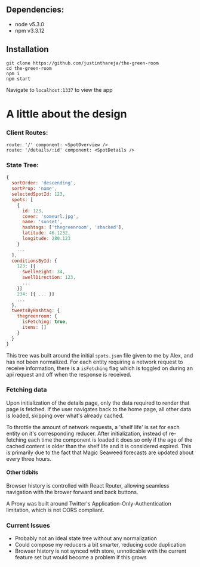 ## Dependencies:
- node v5.3.0
- npm v3.3.12

## Installation
```
git clone https://github.com/justinthareja/the-green-room
cd the-green-room
npm i
npm start
```
Navigate to `localhost:1337` to view the app

# A little about the design

### Client Routes:

```
route: '/' component: <SpotOverview />
route: '/details/:id' component: <SpotDetails />
```

### State Tree:
```js
{
  sortOrder: 'descending',
  sortProp: 'name',
  selectedSpotId: 123,
  spots: [
    {
      id: 123,
      cover: 'someurl.jpg',
      name: 'sunset',
      hashtags: ['thegreenroom', 'shacked'],
      latitude: 46.1232,
      longitude: 280.123
    }
    ...
  ],
  conditionsById: {
    123: [{
      swellHeight: 34,
      swellDirection: 123,
      ...  
    }]
    234: [{ ... }]
    ...
  },
  tweetsByHashtag: {
    thegreenroom: {
      isFetching: true,
      items: []
    }
  }
}
```

This tree was built around the initial `spots.json` file given to me by Alex, and has not been normalized. For each entity requiring a network request to receive information, there is a `isFetching` flag which is toggled on during an api request and off when the response is received. 

### Fetching data
Upon initialization of the details page, only the data required to render that page is fetched. If the user navigates back to the home page, all other data is loaded, skipping over what's already cached.

To throttle the amount of network requests, a 'shelf life' is set for each entity on it's corresponding reducer. After initialization, instead of re-fetching each time the component is loaded it does so only if the age of the cached content is older than the shelf life and it is considered expired. This is primarily due to the fact that Magic Seaweed forecasts are updated about every three hours.


#### Other tidbits
Browser history is controlled with React Router, allowing seamless navigation with the brower forward and back buttons.

A Proxy was built around Twitter's Application-Only-Authentication limitation, which is not CORS compliant.

### Current Issues
- Probably not an ideal state tree without any normalization
- Could compose my reducers a bit smarter, reducing code duplication
- Browser history is not synced with store, unnoticable with the current feature set but would become a problem if this grows



